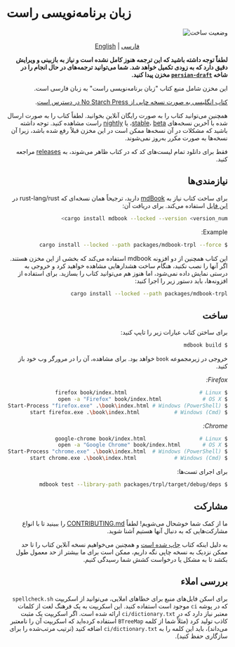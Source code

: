 
# زبان برنامه‌نویسی راست

<div align="right">
  
![وضعیت ساخت](https://github.com/rust-lang/book/workflows/CI/badge.svg)
</div>

<div align="center">
  
[English](README-EN.md) | [فارسی](README.md)
  
</div>

<div dir="rtl">

**لطفاً توجه داشته باشید که این ترجمه هنوز کامل نشده است و نیاز به بازبینی و ویرایش دقیق دارد که به زودی تکمیل خواهد شد. شما می‌توانید ترجمه‌های در حال انجام را در شاخه [`persian-draft`](https://github.com/drunkleen/rust-book-persian/tree/persian-draft) مخزن پیدا کنید.**




این مخزن شامل منبع کتاب "زبان برنامه‌نویسی راست" به زبان فارسی است.

[کتاب انگلیسی به صورت نسخه چاپی از No Starch Press در دسترس است][nostarch].

[nostarch]: https://nostarch.com/rust-programming-language-2nd-edition

همچنین می‌توانید کتاب را به صورت رایگان آنلاین بخوانید. لطفاً کتاب را به صورت ارسال شده با آخرین نسخه‌های [stable]، [beta]، یا [nightly] راست مشاهده کنید. توجه داشته باشید که مشکلات در آن نسخه‌ها ممکن است در این مخزن قبلاً رفع شده باشد، زیرا آن نسخه‌ها به صورت مکرر به‌روز نمی‌شوند.

[stable]: https://doc.rust-lang.org/stable/book/
[beta]: https://doc.rust-lang.org/beta/book/
[nightly]: https://doc.rust-lang.org/nightly/book/

فقط برای دانلود تمام لیست‌های کد که در کتاب ظاهر می‌شوند، به [releases] مراجعه کنید.

[releases]: https://github.com/drunkleen/rust-book-persian/releases

## نیازمندی‌ها

برای ساخت کتاب نیاز به [mdBook] دارید، ترجیحاً همان نسخه‌ای که rust-lang/rust در [این فایل][rust-mdbook] استفاده می‌کند. برای دریافت آن:

[mdBook]: https://github.com/rust-lang/mdBook
[rust-mdbook]: https://github.com/rust-lang/rust/blob/master/src/tools/rustbook/Cargo.toml

```bash
cargo install mdbook --locked --version <version_num>
```
Example:

```bash
$ cargo install --locked --path packages/mdbook-trpl --force
```

این کتاب همچنین از دو افزونه mdbook استفاده می‌کند که بخشی از این مخزن هستند. اگر آنها را نصب نکنید، هنگام ساخت هشدارهایی مشاهده خواهید کرد و خروجی به درستی نمایش داده نمی‌شود، اما هنوز هم می‌توانید کتاب را بسازید. برای استفاده از افزونه‌ها، باید دستور زیر را اجرا کنید:

```bash
cargo install --locked --path packages/mdbook-trpl
```

## ساخت

برای ساختن کتاب عبارات زیر را تایپ کنید:

```bash
$ mdbook build
```


خروجی در زیرمجموعه `book` خواهد بود. برای مشاهده، آن را در مرورگر وب خود باز کنید.

_Firefox:_

```bash
$ firefox book/index.html                       # Linux
$ open -a "Firefox" book/index.html             # OS X
$ Start-Process "firefox.exe" .\book\index.html # Windows (PowerShell)
$ start firefox.exe .\book\index.html           # Windows (Cmd)
```

_Chrome:_

```bash
$ google-chrome book/index.html                 # Linux
$ open -a "Google Chrome" book/index.html       # OS X
$ Start-Process "chrome.exe" .\book\index.html  # Windows (PowerShell)
$ start chrome.exe .\book\index.html            # Windows (Cmd)
```

برای اجرای تست‌ها:

```bash
$ mdbook test --library-path packages/trpl/target/debug/deps
```
## مشارکت

ما از کمک شما خوشحال می‌شویم! لطفاً [CONTRIBUTING.md][contrib] را ببینید تا با انواع مشارکت‌هایی که به دنبال آنها هستیم آشنا شوید.

[contrib]: https://github.com/drunkleen/rust-book-persian/blob/main/CONTRIBUTING.md

به دلیل اینکه کتاب [چاپ شده است][nostarch] و همچنین می‌خواهیم نسخه آنلاین کتاب را تا حد ممکن نزدیک به نسخه چاپی نگه داریم، ممکن است برای ما بیشتر از حد معمول طول بکشد تا به مشکل یا درخواست کشش شما رسیدگی کنیم.

## بررسی املاء

برای اسکن فایل‌های منبع برای خطاهای املایی، می‌توانید از اسکریپت `spellcheck.sh` که در پوشه `ci` موجود است استفاده کنید. این اسکریپت به یک فرهنگ لغت از کلمات معتبر نیاز دارد که در `ci/dictionary.txt` ارائه شده است. اگر اسکریپت یک مثبت کاذب تولید کرد (مثلاً شما از کلمه `BTreeMap` استفاده کرده‌اید که اسکریپت آن را نامعتبر می‌داند)، باید این کلمه را به `ci/dictionary.txt` اضافه کنید (ترتیب مرتب‌شده را برای سازگاری حفظ کنید).

</div>